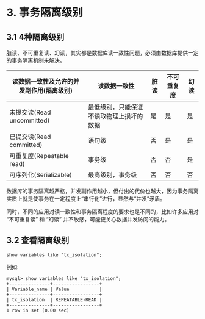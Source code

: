 # 3. 事务隔离级别

## 3.1 4种隔离级别
脏读、不可重复读、幻读，其实都是数据库读一致性问题，必须由数据库提供一定的事务隔离机制来解决。

| 读数据一致性及允许的并发副作用(隔离级别) | 读数据一致性 | 脏读 | 不可重复度 | 幻读 |
|----|----|----|----|----|
| 未提交读(Read uncommitted) | 最低级别，只能保证不读取物理上损坏的数据 | 是 | 是 | 是 |
| 已提交读(Read committed) | 语句级 | 否 | 是 | 是 |
| 可重复度(Repeatable read) | 事务级 | 否 | 否 | 是 |
| 可序列化(Serializable) | 最高级别，事务级 | 否 | 否 | 否 |

数据库的事务隔离越严格，并发副作用越小，但付出的代价也越大，因为事务隔离实质上就是使事务在一定程度上“串行化”进行，显然与“并发”矛盾。

同时，不同的应用对读一致性和事务隔离程度的要求也是不同的，比如许多应用对 “不可重复读” 和 “幻读” 并不敏感，可能更关心数据并发访问的能力。


## 3.2 查看隔离级别

```mysql
show variables like "tx_isolation";
```

例如:
```mysql
mysql> show variables like "tx_isolation";
+---------------+-----------------+
| Variable_name | Value           |
+---------------+-----------------+
| tx_isolation  | REPEATABLE-READ |
+---------------+-----------------+
1 row in set (0.00 sec)
```
